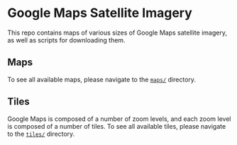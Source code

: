 # Google Maps Satellite Imagery

This repo contains maps of various sizes of Google Maps satellite imagery, as well as scripts for downloading them.

## Maps

To see all available maps, please navigate to the [`maps/`](/maps/) directory.

## Tiles

Google Maps is composed of a number of zoom levels, and each zoom level is composed of a number of tiles.  To see all available tiles, please navigate to the [`tiles/`](/tiles/) directory.
